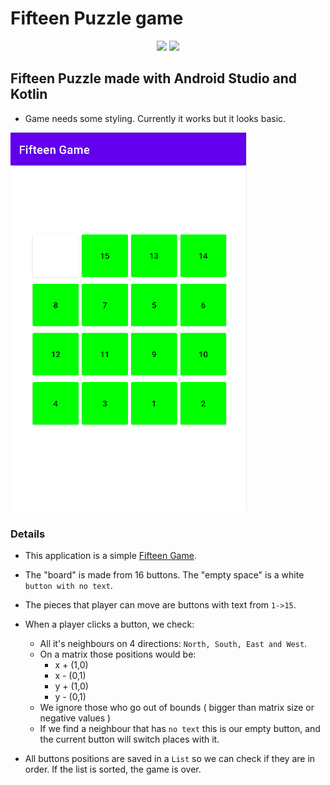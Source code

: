 # Fifteen Puzzle game
<p align = "center">
<img src = "https://img.shields.io/badge/KOTLIN-purple">
<img src = "https://img.shields.io/badge/ANDROID STUDIO-green">
</p>

## Fifteen Puzzle made with Android Studio and Kotlin

* Game needs some styling. Currently it works but it looks basic.

![Image](https://github.com/giuraionut/android-fifteenpuzzle/blob/main/presentation/img.png)

### Details

* This application is a simple [Fifteen Game](https://en.wikipedia.org/wiki/15_puzzle).
* The "board" is made from 16 buttons. The "empty space" is a white `button with no text`.
* The pieces that player can move are buttons with text from `1->15`.

* When a player clicks a button, we check:
    * All it's neighbours on 4 directions: `North, South, East and West`.
     * On a matrix those positions would be:
        * x + (1,0)
        * x - (0,1)
        * y + (1,0)
        * y - (0,1)
    * We ignore those who go out of bounds ( bigger than matrix size or negative values )
    * If we find a neighbour that has `no text` this is our empty button, and the current button will switch places with it.
* All buttons positions are saved in a `List` so we can check if they are in order. If the list is sorted, the game is over.
